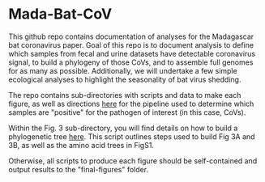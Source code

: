 # Mada-Bat-CoV

This github repo contains documentation of analyses for the Madagascar bat coronavirus paper. Goal of this repo is to document analysis to define which samples from fecal and urine datasets have detectable coronavirus signal, to build a phylogeny of those CoVs, and to assemble full genomes for as many as possible. Additionally, we will undertake a few simple ecological analyses to highlight the seasonality of bat virus shedding.

The repo contains sub-directories with scripts and data to make each figure, as well as directions [here](https://github.com/brooklabteam/Mada-Bat-CoV/blob/main/contig-blast-directions.md) for the pipeline used to determine which samples are "positive" for the pathogen of interest (in this case, CoVs).

Within  the Fig. 3 sub-directory, you will find details on how to build a phylogenetic tree [here](https://github.com/brooklabteam/Mada-Bat-CoV/blob/main/Fig3/Phylo-Tree-Directions.md). This script outlines steps used to build Fig 3A and 3B, as well as the amino acid trees in FigS1.

Otherwise, all scripts to produce each figure should be self-contained and output results to the "final-figures" folder.



